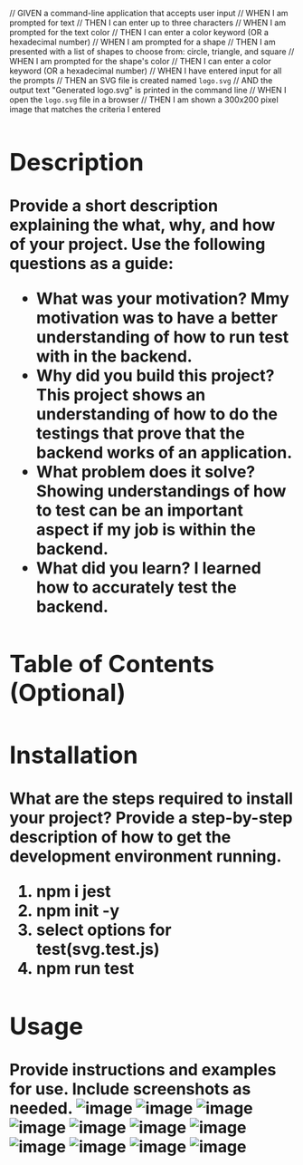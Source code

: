 
// GIVEN a command-line application that accepts user input
// WHEN I am prompted for text
// THEN I can enter up to three characters
// WHEN I am prompted for the text color
// THEN I can enter a color keyword (OR a hexadecimal number)
// WHEN I am prompted for a shape
// THEN I am presented with a list of shapes to choose from: circle, triangle, and square
// WHEN I am prompted for the shape's color
// THEN I can enter a color keyword (OR a hexadecimal number)
// WHEN I have entered input for all the prompts
// THEN an SVG file is created named `logo.svg`
// AND the output text "Generated logo.svg" is printed in the command line
// WHEN I open the `logo.svg` file in a browser
// THEN I am shown a 300x200 pixel image that matches the criteria I entered

# <Object Oriented Programming challenge SVG logo Maker>

## Description

Provide a short description explaining the what, why, and how of your project. Use the following questions as a guide:

- What was your motivation?
Mmy motivation was to have a better understanding of how to run test with in the backend.
- Why did you build this project? This project shows an understanding of how to do the testings that prove that the backend works of an application. 
- What problem does it solve?
Showing understandings of how to test can be an important aspect if my job is within the backend. 
- What did you learn?
I learned how to accurately test the backend. 

## Table of Contents (Optional)



## Installation

What are the steps required to install your project? Provide a step-by-step description of how to get the development environment running.
1. npm i jest
2. npm init -y
3. select options for test(svg.test.js)
4. npm run test

## Usage

Provide instructions and examples for use. Include screenshots as needed.
![image](https://user-images.githubusercontent.com/122655154/232247873-e47bc7b2-e685-47fc-89a0-4164894eab0b.png)
![image](https://user-images.githubusercontent.com/122655154/232247895-3e53c868-bf62-4401-8411-485c5d255458.png)
![image](https://user-images.githubusercontent.com/122655154/232247932-a4785c93-293d-4d1c-9f97-77a4bf940fa4.png)
![image](https://user-images.githubusercontent.com/122655154/232247944-63fa30a3-8e29-4708-b357-c1b0e4966ee6.png)
![image](https://user-images.githubusercontent.com/122655154/232247952-9b1484bf-b79c-4ffc-9e13-5cf70529ab64.png)
![image](https://user-images.githubusercontent.com/122655154/232247961-ef956700-d77b-424f-985e-56cbb0fd6b89.png)
![image](https://user-images.githubusercontent.com/122655154/232247974-a31eeca3-5458-4029-a55f-e6951e2353f4.png)
![image](https://user-images.githubusercontent.com/122655154/232247983-52e5891f-47db-450b-b3d9-c88e95b7c488.png)
![image](https://user-images.githubusercontent.com/122655154/232247997-941896dc-cf7e-4911-8d5a-4b4e951fa119.png)
![image](https://user-images.githubusercontent.com/122655154/232248001-4e1d8ed5-05d6-46e6-9899-cd2edf5f65dc.png)
![image](https://user-images.githubusercontent.com/122655154/232248020-09767226-db23-4755-81b9-8d0e58ee43b8.png)



